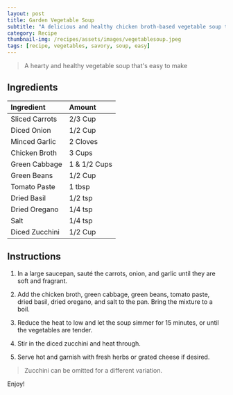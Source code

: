 ```yaml
---
layout: post
title: Garden Vegetable Soup
subtitle: "A delicious and healthy chicken broth-based vegetable soup that's perfect for any season"
category: Recipe
thumbnail-img: /recipes/assets/images/vegetablesoup.jpeg
tags: [recipe, vegetables, savory, soup, easy]
---
```


> A hearty and healthy vegetable soup that's easy to make

## Ingredients

| Ingredient | Amount|
| :------ |:--- |
| Sliced Carrots | 2/3 Cup |
| Diced Onion | 1/2 Cup |
| Minced Garlic | 2 Cloves |
| Chicken Broth | 3 Cups |
| Green Cabbage | 1 & 1/2 Cups |
| Green Beans | 1/2 Cup |
| Tomato Paste | 1 tbsp |
| Dried Basil | 1/2 tsp |
| Dried Oregano | 1/4 tsp |
| Salt | 1/4 tsp |
| Diced Zucchini | 1/2 Cup|

## Instructions

1. In a large saucepan, sauté the carrots, onion, and garlic until they are soft and fragrant. 

2. Add the chicken broth, green cabbage, green beans, tomato paste, dried basil, dried oregano, and salt to the pan. Bring the mixture to a boil.

3. Reduce the heat to low and let the soup simmer for 15 minutes, or until the vegetables are tender.

4. Stir in the diced zucchini and heat through.

5. Serve hot and garnish with fresh herbs or grated cheese if desired.

> Zucchini can be omitted for a different variation.

Enjoy!
